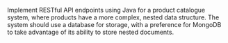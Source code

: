Implement RESTful API endpoints using Java for a product catalogue system, where products have a more complex, nested data structure. The system should use a database for storage, with a preference for MongoDB to take advantage of its ability to store nested documents.
